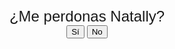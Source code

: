 <!DOCTYPE html>
<html lang="es">
<head>
<meta charset="UTF-8">
<meta name="viewport" content="width=device-width, initial-scale=1.0">
<title>Pedir Perdón</title>
<style>
  body {
    font-family: Arial, sans-serif;
    text-align: center;
  }
  .mensaje {
    font-size: 24px;
    margin-top: 20px;
  }
  .perdoname {
    font-size: 36px;
    color: red;
    cursor: pointer;
  }
</style>
</head>
<body>
  <div id="mensaje" class="mensaje">¿Me perdonas Natally?</div>
  <button id="botonSi" onclick="responder('si')">Sí</button>
  <button id="botonNo" onclick="responder('no')" onmousedown="mostrarMasFrases()">No</button>
  
  <div id="masFrases" style="display: none; margin-top: 20px;">
    <p>Entiendo que te sientas así...</p>
    <p>Me arrepiento de mis acciones...</p>
    <p>Puedo hacer lo necesario para enmendarlo...</p>
  </div>

<script>
  function responder(respuesta) {
    if (respuesta === 'si') {
      document.getElementById('mensaje').textContent = '¡sabia q hibas a decir q si te amo !';
    } else if (respuesta === 'no') {
      document.getElementById('mensaje').textContent = '¿Me perdonas?';
      document.getElementById('botonNo').style.fontSize = '48px';
      document.getElementById('masFrases').style.display = 'block';
    }
  }

  function mostrarMasFrases() {
    document.getElementById('botonNo').onmouseup = function() {
      document.getElementById('botonNo').style.fontSize = '24px';
      document.getElementById('masFrases').style.display = 'none';
    }
  }
</script>

</body>
</html>
